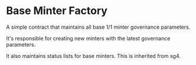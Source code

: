 # Base Minter Factory

A simple contract that maintains all base 1/1 minter governance parameters.

It's responsible for creating new minters with the latest governance parameters.

It also maintains status lists for base minters. This is inherited from sg4.
